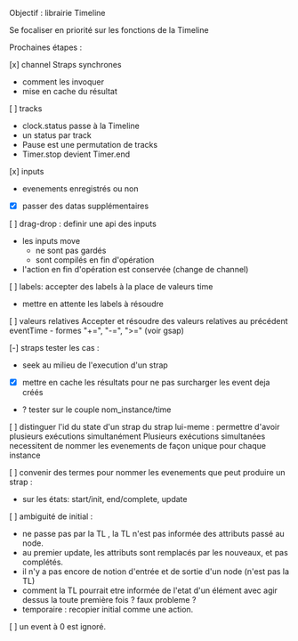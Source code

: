 Objectif : librairie Timeline

Se focaliser en priorité sur les fonctions de la Timeline

Prochaines étapes :

[x] channel Straps synchrones

- comment les invoquer
- mise en cache du résultat

[ ] tracks

- clock.status passe à la Timeline
- un status par track
- Pause est une permutation de tracks
- Timer.stop devient Timer.end

[x] inputs

- evenements enregistrés ou non
- [x] passer des datas supplémentaires

[ ] drag-drop : definir une api des inputs

- les inputs move
  - ne sont pas gardés
  - sont compilés en fin d'opération
- l'action en fin d'opération est conservée (change de channel)

[ ] labels: accepter des labels à la place de valeurs time

- mettre en attente les labels à résoudre

[ ] valeurs relatives
Accepter et résoudre des valeurs relatives au précédent eventTime - formes "+=", "-=", ">=" (voir gsap)

[-] straps tester les cas :

- seek au milieu de l'execution d'un strap
- [x] mettre en cache les résultats pour ne pas surcharger les event deja créés
- ? tester sur le couple nom_instance/time

[ ] distinguer l'id du state d'un strap du strap lui-meme : permettre d'avoir plusieurs exécutions simultanément
Plusieurs exécutions simultanées necessitent de nommer les evenements de façon unique pour chaque instance

[ ] convenir des termes pour nommer les evenements que peut produire un strap :

- sur les états: start/init, end/complete, update

[ ] ambiguité de initial :

- ne passe pas par la TL , la TL n'est pas informée des attributs passé au node.
- au premier update, les attributs sont remplacés par les nouveaux, et pas complétés.
- il n'y a pas encore de notion d'entrée et de sortie d'un node (n'est pas la TL)
- comment la TL pourrait etre informée de l'etat d'un élément avec agir dessus la toute première fois ? faux probleme ?
- temporaire : recopier initial comme une action.

[ ] un event à 0 est ignoré.
